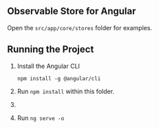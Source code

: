 ## Observable Store for Angular

Open the `src/app/core/stores` folder for examples.

## Running the Project

1. Install the Angular CLI

    `npm install -g @angular/cli`

1. Run `npm install` within this folder.

1. 

1. Run `ng serve -o`